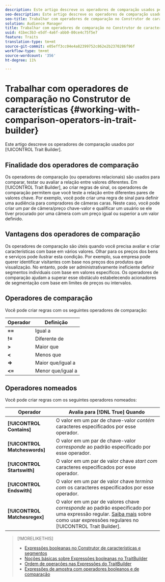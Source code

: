 ```yaml
---
description: Este artigo descreve os operadores de comparação usados pelo Construtor de características.
seo-description: Este artigo descreve os operadores de comparação usados pelo Construtor de características.
seo-title: Trabalhar com operadores de comparação no Construtor de características
solution: Audience Manager
title: Trabalhar com operadores de comparação no Construtor de características
uuid: 41bec3b3-e5df-4a6f-abb0-80ce4c75f5e7
feature: Traits
translation-type: tm+mt
source-git-commit: e05eff3cc04e4a82399752c862e2b2370286f96f
workflow-type: tm+mt
source-wordcount: '356'
ht-degree: 11%

---
```



# Trabalhar com operadores de comparação no Construtor de características {#working-with-comparison-operators-in-trait-builder}

Este artigo descreve os operadores de comparação usados por [!UICONTROL Trait Builder].

## Finalidade dos operadores de comparação

<!-- c_tb_comparison_operators.xml -->

Os operadores de comparação (ou operadores relacionais) são usados para comparar, testar ou avaliar a relação entre valores diferentes. Em [!UICONTROL Trait Builder], ao criar regras de sinal, os operadores de comparação permitem que você teste a relação entre diferentes pares de valores chave. Por exemplo, você pode criar uma regra de sinal para definir uma audiência para compradores de câmeras caras. Neste caso, você pode criar um par de câmera/preço chave-valor e qualificar um usuário se ele tiver procurado por uma câmera com um preço igual ou superior a um valor definido.

## Vantagens dos operadores de comparação

Os operadores de comparação são úteis quando você precisa avaliar e criar características com base em vários valores. Olhar para os preços dos bens e serviços pode ilustrar esta condição. Por exemplo, sua empresa pode querer identificar visitantes com base nos preços dos produtos que visualização. No entanto, pode ser administrativamente ineficiente definir segmentos individuais com base em valores específicos. Os operadores de comparação ajudam a superar esse obstáculo estabelecendo acionadores de segmentação com base em limites de preços ou intervalos.

## Operadores de comparação

Você pode criar regras com os seguintes operadores de comparação:

| Operador | Definição |
|---|---|
| **==** | Igual a |
| **!=** | Diferente de |
| **>** | Maior que |
| **&lt;** | Menos que |
| **=>** | Maior que/igual a |
| **&lt;=** | Menor que/igual a |

## Operadores nomeados

Você pode criar regras com os seguintes operadores nomeados:

| Operador | Avalia para [!DNL True] Quando |
|---|---|
| **[!UICONTROL Contains]** | O valor em um par de chave-valor *contém* caracteres especificados por esse operador. |
| **[!UICONTROL Matcheswords]** | O valor em um par de chave-valor *corresponde* ao padrão especificado por esse operador. |
| **[!UICONTROL Startswith]** | O valor em um par de valor chave *start com* caracteres especificados por esse operador. |
| **[!UICONTROL Endswith]** | O valor em um par de valor chave *termina com* os caracteres especificados por esse operador. |
| **[!UICONTROL Matchesregex]** | O valor em um par de valores chave *corresponde* ao padrão especificado por uma expressão regular. [Saiba mais](../../features/traits/trait-builder-regex.md) sobre como usar expressões regulares no [!UICONTROL Trait Builder]. |

>[!MORELIKETHIS]
>
>* [Expressões booleanas no Construtor de características e segmentos](../../reference/boolean-expressions-tsb.md)
>* [Noções básicas sobre Expressões booleanas no TraitBuilder](../../reference/boolean-expressions-tsb.md)
>* [Ordem de operações nas Expressões do TraitBuilder](../../features/traits/trait-operator-precedence.md)
>* [Expressões de amostra com operadores booleanos e de comparação](../../features/traits/trait-expression-samples.md)


